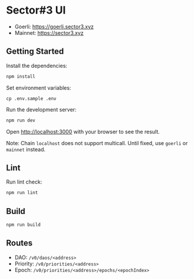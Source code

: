 # Sector#3 UI

- Goerli: https://goerli.sector3.xyz
- Mainnet: https://sector3.xyz

## Getting Started

Install the dependencies:

```bash
npm install
```

Set environment variables:

```shell
cp .env.sample .env
```

Run the development server:

```bash
npm run dev
```

Open [http://localhost:3000](http://localhost:3000) with your browser to see the result.

Note: Chain `localhost` does not support multicall.  Until fixed, use `goerli` or `mainnet` instead.

## Lint

Run lint check:

```bash
npm run lint
```

## Build

```bash
npm run build
```

## Routes

- DAO: `/v0/daos/<address>`
- Priority: `/v0/priorities/<address>`
- Epoch: `/v0/priorities/<address>/epochs/<epochIndex>`

